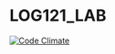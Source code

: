 # LOG121_LAB
[![Code Climate](https://codeclimate.com/github/clervens/gestionDeLivraison/badges/gpa.svg)](https://codeclimate.com/github/clervens/gestionDeLivraison)
